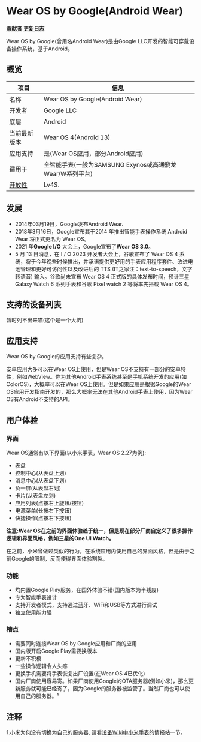 # Wear OS by Google(Android Wear)

**[贡献者](./wiki_notes/wearosbygoogle_authors.md)**      **[更新日志](./wiki_notes/wearosbygoogle_versions.md)**

Wear OS by Google(曾用名Android Wear)是由Google LLC开发的智能可穿戴设备操作系统，基于Android。

## 概览

| 项目                                      | 信息                                                     |
| ----------------------------------------- | -------------------------------------------------------- |
| 名称                                      | Wear OS by Google(Android Wear)                          |
| 开发者                                    | Google LLC                                               |
| 底层                                      | Android                                                  |
| 当前最新版本                              | Wear OS 4(Android 13)                                    |
| 应用支持                                  | 是(Wear OS应用，部分Android应用)                         |
| 适用于                                    | 全智能手表(一般为SAMSUNG Exynos或高通骁龙Wear/W系列平台) |
| [开放性](../Sheets/WearableOS.md#开放性评级) | Lv4S.                                                    |

## 发展

- 2014年03月19日，Google发布Android Wear.
- 2018年3月16日，Google宣布其于2014 年推出智能手表操作系统 Android Wear 将正式更名为 Wear OS。
- 2021 年**Google I/O** 大会上，Google宣布了**Wear OS 3.0**。
- 5 月 13 日消息，在 I / O 2023 开发者大会上，谷歌宣布了 Wear OS 4 系统，将于今年晚些时候推出，并承诺提供更好用的手表应用程序套件、改进电池管理和更好可访问性以及改进后的 TTS (IT之家注：text-to-speech，文字转语音) 输入。谷歌尚未宣布 Wear OS 4 正式版的具体发布时间，预计三星 Galaxy Watch 6 系列手表和谷歌 Pixel watch 2 等将率先搭载 Wear OS 4。

## 支持的设备列表

暂时列不出来喵(这个是一个大坑)

## 应用支持

Wear OS by Google的应用支持有些复杂。

安卓应用大多可以在Wear OS上使用，但是Wear OS不支持有一部分的安卓特性，例如WebView。你为其他Android手表系统甚至是手机系统开发的应用(如ColorOS)，大概率可以在Wear OS上使用。但是如果应用是根据Google的Wear OS应用开发指南开发的，那么大概率无法在其他Android手表上使用，因为Wear OS有Android不支持的API。

## 用户体验

### 界面

Wear OS通常有以下界面(以小米手表，Wear OS 2.27为例):

- 表盘
- 控制中心(从表盘上划)
- 消息中心(从表盘下划)
- 负一屏(从表盘右划)
- 卡片(从表盘左划)
- 应用列表(点按右上旋钮/按钮)
- 电源菜单(长按右下按钮)
- 快捷操作(点按右下按钮)

**注意:Wear OS在之前的界面体验趋于统一，但是现在部分厂商自定义了很多操作逻辑和界面风格，例如三星的One UI Watch。**

在之前，小米曾做过类似的行为，在系统应用内使用自己的界面风格，但是由于之前Google的限制，反而使得界面体验割裂。

### 功能

- 均内置Google Play服务，在国外体验不错(国内版本为半残废)
- 专为智能手表设计
- 支持开发者模式，支持通过蓝牙、WiFi和USB等方式进行调试
- 独立使用能力强

### 槽点

- 需要同时连接Wear OS by Google应用和厂商的应用
- 国内版开启Google Play需要换版本
- 更新不积极
- 一些操作逻辑令人头疼
- 更换手机需要将手表恢复出厂设置(在Wear OS 4已优化)
- 国内厂商使用容易寄。如果厂商使用Google的OTA服务器(例如小米)，那么更新服务就可能已经寄了，因为Google的服务器被监管了。当然厂商也可以使用自己的服务器。¹

## 注释

1.小米为何没有切换为自己的服务器, 请看[设备Wiki中小米手表](../products_wiki/XiaomiWatch.md)的情报站一节。
